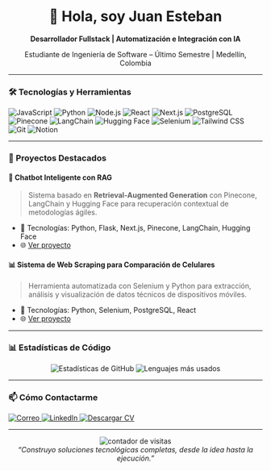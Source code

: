 <!-- 
  GitHub Profile README
  Basado en CV optimizado para mercado colombiano
  Enfoque: Fullstack + Automatización + IA
-->

<div align="center">
  <h1>👋 Hola, soy Juan Esteban</h1>
  <p>
    <strong>Desarrollador Fullstack | Automatización e Integración con IA</strong>
  </p>
  <p>
    Estudiante de Ingeniería de Software – Último Semestre | Medellín, Colombia
  </p>
</div>

---

### 🛠️ Tecnologías y Herramientas

<p align="left">
  <img src="https://img.shields.io/badge/JavaScript-F7DF1E?style=for-the-badge&logo=javascript&logoColor=black" alt="JavaScript" />
  <img src="https://img.shields.io/badge/Python-3776AB?style=for-the-badge&logo=python&logoColor=white" alt="Python" />
  <img src="https://img.shields.io/badge/Node.js-339933?style=for-the-badge&logo=nodedotjs&logoColor=white" alt="Node.js" />
  <img src="https://img.shields.io/badge/React-61DAFB?style=for-the-badge&logo=react&logoColor=black" alt="React" />
  <img src="https://img.shields.io/badge/Next.js-000000?style=for-the-badge&logo=nextdotjs&logoColor=white" alt="Next.js" />
  <img src="https://img.shields.io/badge/PostgreSQL-4169E1?style=for-the-badge&logo=postgresql&logoColor=white" alt="PostgreSQL" />
  <img src="https://img.shields.io/badge/Pinecone-FFD700?style=for-the-badge&logo=pinecone&logoColor=black" alt="Pinecone" />
  <img src="https://img.shields.io/badge/LangChain-10A37F?style=for-the-badge&logo=langchain&logoColor=white" alt="LangChain" />
  <img src="https://img.shields.io/badge/Hugging_Face-FFD34E?style=for-the-badge&logo=huggingface&logoColor=black" alt="Hugging Face" />
  <img src="https://img.shields.io/badge/Selenium-43B02A?style=for-the-badge&logo=selenium&logoColor=white" alt="Selenium" />
  <img src="https://img.shields.io/badge/Tailwind_CSS-06B6D4?style=for-the-badge&logo=tailwind-css&logoColor=white" alt="Tailwind CSS" />
  <img src="https://img.shields.io/badge/Git-F05032?style=for-the-badge&logo=git&logoColor=white" alt="Git" />
  <img src="https://img.shields.io/badge/Notion-000000?style=for-the-badge&logo=notion&logoColor=white" alt="Notion" />
</p>

---

### 🚀 Proyectos Destacados

#### 💬 Chatbot Inteligente con RAG
> Sistema basado en **Retrieval-Augmented Generation** con Pinecone, LangChain y Hugging Face para recuperación contextual de metodologías ágiles.
- 🔧 Tecnologías: Python, Flask, Next.js, Pinecone, LangChain, Hugging Face
- 🌐 [Ver proyecto]([https://github/chatbot-rag](https://github.com/june1016/ChaBotAgile)) <!-- Cambia por tu enlace real -->

#### 📊 Sistema de Web Scraping para Comparación de Celulares
> Herramienta automatizada con Selenium y Python para extracción, análisis y visualización de datos técnicos de dispositivos móviles.
- 🔧 Tecnologías: Python, Selenium, PostgreSQL, React
- 🌐 [Ver proyecto]([https://github/web-scraping-celulares](https://github.com/june1016/scrapingCelulares)) <!-- Cambia por tu enlace real -->

---

### 📊 Estadísticas de Código

<div align="center">
  <img src="https://github-readme-stats.vercel.app/api?username=june1016&show_icons=true&theme=radical" alt="Estadísticas de GitHub" />
  <img src="https://github-readme-stats.vercel.app/api/top-langs/?username=june1016&layout=compact&theme=radical" alt="Lenguajes más usados" />
</div>

---

### 📫 Cómo Contactarme

<p>
  <a href="mailto:june16.dev@outlook.com">
    <img src="https://img.shields.io/badge/Correo-1A73E8?style=for-the-badge&logo=gmail&logoColor=white" alt="Correo" />
  </a>
  <a href="[https:/[Uploading Curriculum Vitae Modelo Harvard Formal Minimalista.pdf…]()
/linkedin.com/in/tu-perfil](https://www.linkedin.com/in/juan-esteban-paja-montoya-596373232)">
    <img src="https://img.shields.io/badge/LinkedIn-0A66C2?style=for-the-badge&logo=linkedin&logoColor=white" alt="LinkedIn" />
  </a>
  <a href="[Juan_Montoya_CV_Fullstack.pdf.pdf](https://github.com/user-attachments/files/21734413/Juan_Montoya_CV_Fullstack.pdf.pdf)
m">
    <img src="https://img.shields.io/badge/CV-000000?style=for-the-badge&logo=adobeacrobatreader&logoColor=white" alt="Descargar CV" />
  </a>
</p>

---

<div align="center">
  <img src="https://komarev.com/ghpvc/?username=june1016&label=Perfil%20visto&color=blue&style=flat" alt="contador de visitas" />
  <br/>
  <i>“Construyo soluciones tecnológicas completas, desde la idea hasta la ejecución.”</i>
</div>
